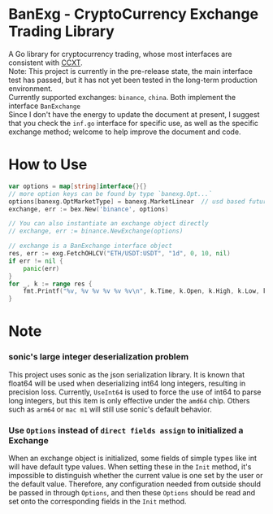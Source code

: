 # BanExg - CryptoCurrency Exchange Trading Library
A Go library for cryptocurrency trading, whose most interfaces are consistent with [CCXT](https://github.com/ccxt/ccxt).  
Note: This project is currently in the pre-release state, the main interface test has passed, but it has not yet been tested in the long-term production environment.  
Currently supported exchanges: `binance`, `china`. Both implement the interface `BanExchange`  
Since I don't have the energy to update the document at present, I suggest that you check the `inf.go` interface for specific use, as well as the specific exchange method; welcome to help improve the document and code.

# How to Use
```go
var options = map[string]interface{}{}
// more option keys can be found by type `banexg.Opt...`
options[banexg.OptMarketType] = banexg.MarketLinear  // usd based future market
exchange, err := bex.New('binance', options)

// You can also instantiate an exchange object directly
// exchange, err := binance.NewExchange(options)

// exchange is a BanExchange interface object
res, err := exg.FetchOHLCV("ETH/USDT:USDT", "1d", 0, 10, nil)
if err != nil {
    panic(err)
}
for _, k := range res {
    fmt.Printf("%v, %v %v %v %v %v\n", k.Time, k.Open, k.High, k.Low, k.Close, int(k.Volume))
}
```

# Note
### sonic's large integer deserialization problem
This project uses sonic as the json serialization library. It is known that float64 will be used when deserializing int64 long integers, resulting in precision loss. Currently, `UseInt64` is used to force the use of int64 to parse long integers, but this item is only effective under the `amd64` chip. Others such as `arm64` or `mac m1` will still use sonic's default behavior.

### Use `Options` instead of `direct fields assign` to initialized a Exchange 
When an exchange object is initialized, some fields of simple types like int will have default type values. When setting these in the `Init` method, it's impossible to distinguish whether the current value is one set by the user or the default value. 
Therefore, any configuration needed from outside should be passed in through `Options`, and then these `Options` should be read and set onto the corresponding fields in the `Init` method.
